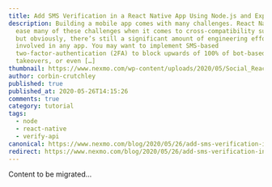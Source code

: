 ```yaml
---
title: Add SMS Verification in a React Native App Using Node.js and Express
description: Building a mobile app comes with many challenges. React Native can
  ease many of these challenges when it comes to cross-compatibility support,
  but obviously, there’s still a significant amount of engineering effort
  involved in any app. You may want to implement SMS-based
  two-factor-authentication (2FA) to block upwards of 100% of bot-based account
  takeovers, or even […]
thumbnail: https://www.nexmo.com/wp-content/uploads/2020/05/Social_React-Native_Verify_1200x600.png
author: corbin-crutchley
published: true
published_at: 2020-05-26T14:15:26
comments: true
category: tutorial
tags:
  - node
  - react-native
  - verify-api
canonical: https://www.nexmo.com/blog/2020/05/26/add-sms-verification-in-a-react-native-app-using-node-js-and-express-dr
redirect: https://www.nexmo.com/blog/2020/05/26/add-sms-verification-in-a-react-native-app-using-node-js-and-express-dr
---
```

Content to be migrated...
